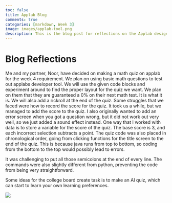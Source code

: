 ```yaml
---
toc: false
title: Applab Blog
comments: true
categories: [markdown, Week 3]
image: images/applab-tool.png
description: This is the blog post for reflections on the Applab design.
---
```


# Blog Reflections

Me and my partner, Noor, have decided on making a math quiz on applab for the week 4 requirement. We plan on using basic math questions to test out applabs developer tool. We will use the given code blocks and experiment around to find the proper layout for the quiz we want. We plan on them that they are guaranteed a 0% on their next math test. It is what it is. We will also add a rickroll at the end of the quiz. Some struggles that we faced were how to record the score for the quiz. It took us a while, but we managed to add the score to the quiz. I also originally wanted to add an error screen when you got a question wrong, but it did not work out very well, so we just added a sound effect instead. One way that I worked with data is to store a variable for the score of the quiz. The base score is 3, and each incorrect selection subtracts a point. The quiz code was also placed in chronological order, going from clicking functions for the title screen to the end of the quiz. This is because java runs from top to bottom, so coding from the bottom to the top would possibly lead to errors.

It was challenging to put all those semicolons at the end of every line. The commands were also slightly different from python, preventing the code from being very straightforward.

Some ideas for the college board create task is to make an AI quiz, which can start to learn your own learning preferences.

![]({{site.baseurl}}/images/applabS.png)